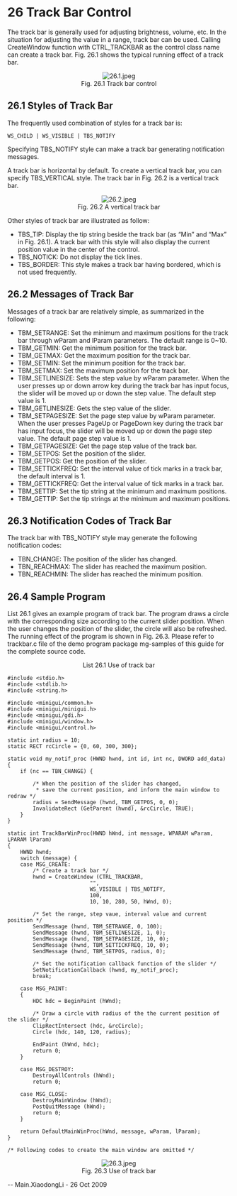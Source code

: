 # 26 Track Bar Control

The track bar is generally used for adjusting brightness, volume, etc. In the situation for adjusting the value in a range, track bar can be used. Calling CreateWindow function with CTRL_TRACKBAR as the control class name can create a track bar. Fig. 26.1 shows the typical running effect of a track bar.

<center>
<img src="%ATTACHURLPATH%/26.1.jpeg" alt="26.1.jpeg"  ALIGN="CENTER" /> <br>
Fig. 26.1 Track bar control
</center>

## 26.1 Styles of Track Bar

The frequently used combination of styles for a track bar is:

```cplusplus
WS_CHILD | WS_VISIBLE | TBS_NOTIFY
```

Specifying TBS_NOTIFY style can make a track bar generating notification messages.

A track bar is horizontal by default. To create a vertical track bar, you can specify TBS_VERTICAL style. The track bar in Fig. 26.2 is a vertical track bar.


<center>
<img src="%ATTACHURLPATH%/26.2.jpeg" alt="26.2.jpeg"  ALIGN="CENTER" /> <br>
Fig. 26.2 A vertical track bar
</center>

Other styles of track bar are illustrated as follow:
- TBS_TIP: Display the tip string beside the track bar (as “Min” and “Max” in Fig. 26.1). A track bar with this style will also display the current position value in the center of the control.
- TBS_NOTICK: Do not display the tick lines.
- TBS_BORDER: This style makes a track bar having bordered, which is not used frequently.

## 26.2 Messages of Track Bar

Messages of a track bar are relatively simple, as summarized in the following:
- TBM_SETRANGE: Set the minimum and maximum positions for the track bar through wParam and lParam parameters. The default range is 0~10.
- TBM_GETMIN: Get the minimum position for the track bar.
- TBM_GETMAX: Get the maximum position for the track bar.
- TBM_SETMIN: Set the minimum position for the track bar.
- TBM_SETMAX: Set the maximum position for the track bar.
- TBM_SETLINESIZE: Sets the step value by wParam parameter. When the user presses up or down arrow key during the track bar has input focus, the slider will be moved up or down the step value. The default step value is 1.
- TBM_GETLINESIZE: Gets the step value of the slider.
- TBM_SETPAGESIZE: Set the page step value by wParam parameter. When the user presses PageUp or PageDown key during the track bar has input focus, the slider will be moved up or down the page step value. The default page step value is 1.
- TBM_GETPAGESIZE: Get the page step value of the track bar.
- TBM_SETPOS: Set the position of the slider.
- TBM_GETPOS: Get the position of the slider.
- TBM_SETTICKFREQ: Set the interval value of tick marks in a track bar, the default interval is 1.
- TBM_GETTICKFREQ: Get the interval value of tick marks in a track bar.
- TBM_SETTIP: Set the tip string at the minimum and maximum positions.
- TBM_GETTIP: Set the tip strings at the minimum and maximum positions.

## 26.3 Notification Codes of Track Bar

The track bar with TBS_NOTIFY style may generate the following notification codes:
- TBN_CHANGE: The position of the slider has changed.
- TBN_REACHMAX: The slider has reached the maximum position.
- TBN_REACHMIN: The slider has reached the minimum position.

## 26.4 Sample Program

List 26.1 gives an example program of track bar. The program draws a circle with the corresponding size according to the current slider position. When the user changes the position of the slider, the circle will also be refreshed. The running effect of the program is shown in Fig. 26.3. Please refer to trackbar.c file of the demo program package mg-samples of this guide for the complete source code. 

<center>List 26.1 Use of track bar</center>

```cplusplus
#include <stdio.h>
#include <stdlib.h>
#include <string.h>

#include <minigui/common.h>
#include <minigui/minigui.h>
#include <minigui/gdi.h>
#include <minigui/window.h>
#include <minigui/control.h>

static int radius = 10;
static RECT rcCircle = {0, 60, 300, 300};

static void my_notif_proc (HWND hwnd, int id, int nc, DWORD add_data)
{
    if (nc == TBN_CHANGE) {

        /* When the position of the slider has changed, 
         * save the current position, and inform the main window to redraw */
        radius = SendMessage (hwnd, TBM_GETPOS, 0, 0);
        InvalidateRect (GetParent (hwnd), &rcCircle, TRUE);
    }
}

static int TrackBarWinProc(HWND hWnd, int message, WPARAM wParam, LPARAM lParam)
{
    HWND hwnd;
    switch (message) {
    case MSG_CREATE:
        /* Create a track bar */
        hwnd = CreateWindow (CTRL_TRACKBAR, 
                          "", 
                          WS_VISIBLE | TBS_NOTIFY, 
                          100, 
                          10, 10, 280, 50, hWnd, 0);

        /* Set the range, step vaue, interval value and current position */
        SendMessage (hwnd, TBM_SETRANGE, 0, 100);
        SendMessage (hwnd, TBM_SETLINESIZE, 1, 0);
        SendMessage (hwnd, TBM_SETPAGESIZE, 10, 0);
        SendMessage (hwnd, TBM_SETTICKFREQ, 10, 0);
        SendMessage (hwnd, TBM_SETPOS, radius, 0);

        /* Set the notification callback function of the slider */
        SetNotificationCallback (hwnd, my_notif_proc);
        break;

    case MSG_PAINT:
    {
        HDC hdc = BeginPaint (hWnd);

        /* Draw a circle with radius of the the current position of the slider */
        ClipRectIntersect (hdc, &rcCircle);
        Circle (hdc, 140, 120, radius);

        EndPaint (hWnd, hdc);
        return 0;
    }

    case MSG_DESTROY:
        DestroyAllControls (hWnd);
        return 0;

    case MSG_CLOSE:
        DestroyMainWindow (hWnd);
        PostQuitMessage (hWnd);
        return 0;
    }

    return DefaultMainWinProc(hWnd, message, wParam, lParam);
}

/* Following codes to create the main window are omitted */
```

<center>
<img src="%ATTACHURLPATH%/26.3.jpeg" alt="26.3.jpeg"  ALIGN="CENTER" /> <br>
Fig. 26.3 Use of track bar
</center>


-- Main.XiaodongLi - 26 Oct 2009

